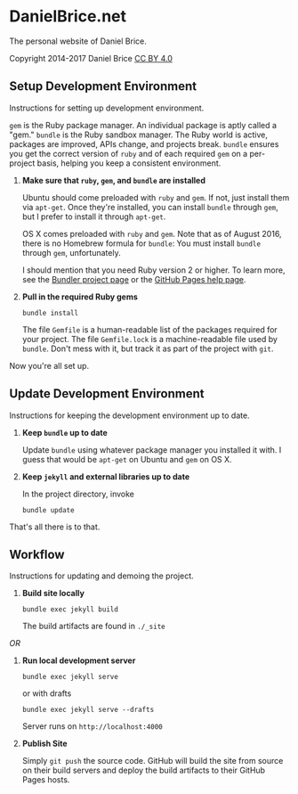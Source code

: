 # DanielBrice.net

The personal website of Daniel Brice.

Copyright 2014-2017 Daniel Brice [CC BY 4.0][1]

## Setup Development Environment

Instructions for setting up development environment.

`gem` is the Ruby package manager. An individual package is aptly called a "gem." `bundle` is the Ruby sandbox manager. The Ruby world is active, packages are improved, APIs change, and projects break. `bundle` ensures you get the correct version of `ruby` and of each required `gem` on a per-project basis, helping you keep a consistent environment.

1.  **Make sure that `ruby`, `gem`, and `bundle` are installed**

    Ubuntu should come preloaded with `ruby` and `gem`. If not, just install them via `apt-get`. Once they're installed, you can install `bundle` through `gem`, but I prefer to install it through `apt-get`.

    OS X comes preloaded with `ruby` and `gem`. Note that as of August 2016, there is no Homebrew formula for `bundle`: You must install `bundle` through `gem`, unfortunately.

    I should mention that you need Ruby version 2 or higher. To learn more, see the [Bundler project page][2] or the [GitHub Pages help page][3].

2.  **Pull in the required Ruby gems**

    ```
    bundle install
    ```

    The file `Gemfile` is a human-readable list of the packages required for your project. The file `Gemfile.lock` is a machine-readable file used by `bundle`. Don't mess with it, but track it as part of the project with `git`.

Now you're all set up.

## Update Development Environment

Instructions for keeping the development environment up to date.

1.  **Keep `bundle` up to date**

    Update `bundle` using whatever package manager you installed it with. I guess that would be `apt-get` on Ubuntu and `gem` on OS X.

2.  **Keep `jekyll` and external libraries up to date**

    In the project directory, invoke

    ```
    bundle update
    ```

That's all there is to that.

## Workflow

Instructions for updating and demoing the project.

1.  **Build site locally**

    ```
    bundle exec jekyll build
    ```

    The build artifacts are found in `./_site`

*OR*

1.  **Run local development server**

    ```
    bundle exec jekyll serve
    ```

    or with drafts

    ```
    bundle exec jekyll serve --drafts
    ```

    Server runs on `http://localhost:4000`

2.  **Publish Site**

    Simply `git push` the source code. GitHub will build the site from source on their build servers and deploy the build artifacts to their GitHub Pages hosts.

  [1]: http://creativecommons.org/licenses/by/4.0/
  [2]: http://http://bundler.io/
  [3]: http://help.github.com/articles/using-jekyll-as-a-static-site-generator-with-github-pages/
